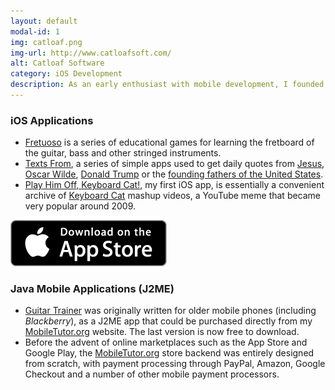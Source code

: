 ```yaml
---
layout: default
modal-id: 1
img: catloaf.png
img-url: http://www.catloafsoft.com/
alt: Catloaf Software
category: iOS Development
description: As an early enthusiast with mobile development, I founded <a href="http://www.catloafsoft.com/">Catloaf Software</a> to market apps for Apple iOS.
---
```

### iOS Applications

* [Fretuoso](http://fretuoso.com/) is a series of educational games for learning the fretboard of the guitar, bass and other stringed instruments.
* [Texts From](http://texts.fr), a series of simple apps used to get daily quotes from [Jesus](http://jesus.texts.fr), [Oscar Wilde](http://wilde.texts.fr), [Donald Trump](http://trump.texts.fr) or the [founding fathers of the United States](http://fathers.texts.fr).
* [Play Him Off, Keyboard Cat!](http://iphonekeyboardcat.com/), my first iOS app, is essentially a convenient archive of [Keyboard Cat](http://knowyourmeme.com/memes/keyboard-cat) mashup videos, a YouTube meme that became very popular around 2009.

[![Catloaf Software Apps](img/appstore-badge.png)](http://appstore.catloafsoft.com)

### Java Mobile Applications (J2ME)

* [Guitar Trainer](http://www.mobiletutor.org/guitar) was originally written for older mobile phones (including *Blackberry*), as a J2ME app that could be purchased directly from my [MobileTutor.org](http://www.mobiletutor.org) website. The last version is now free to download.
* Before the advent of online marketplaces such as the App Store and Google Play, the [MobileTutor.org](http://www.mobiletutor.org) store backend was entirely designed from scratch, with payment processing through PayPal, Amazon, Google Checkout and a number of other mobile payment processors.
